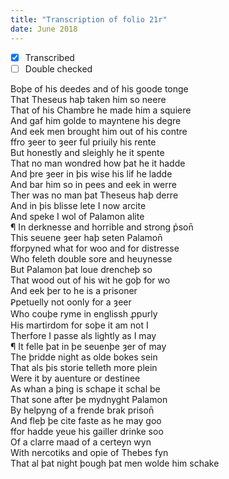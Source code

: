 ```yaml
---
title: "Transcription of folio 21r"
date: June 2018
---
```


- [X] Transcribed
- [ ] Double checked

Boþe of his deedes and of his goode tonge  
That Theseus haþ taken him so neere  
That of his Chambre he made him a squiere  
And gaf him golde to mayntene his degre  
And eek men brought him out of his contre  
ffro ȝeer to ȝeer ful priuily his rente  
But honestly and sleighly he it spente  
That no man wondred how þat he it hadde  
And þre ȝeer in þis wise his lif he ladde  
And bar him so in pees and eek in werre  
Ther was no man þat Theseus haþ derre  
And in þis blisse lete I now arcite  
And speke I wol of Palamon alite  
¶ In derknesse and horrible and strong p̉son̄  
This seuene ȝeer haþ seten Palamon̄  
fforpyned what for woo and for distresse  
Who feleth double sore and heuynesse  
But Palamon þat loue drencheþ so  
That wood out of his wit he goþ for wo  
And eek þer to he is a prisoner  
Ꝑpetuelly not oonly for a ȝeer  
Who couþe ryme in englissh ꝓpurly  
His martirdom for soþe it am not I  
Therfore I passe als lightly as I may  
¶ It felle þat in þe seuenþe ȝer of may  
The þridde night as olde bokes sein  
That als þis storie telleth more plein  
Were it by auenture or destinee  
As whan a þing is schape it schal be  
That sone after þe mydnyght Palamon  
By helpyng of a frende brak prison̄  
And fleþ þe cite faste as he may goo  
ffor hadde yeue his gailler drinke soo  
Of a clarre maad of a certeyn wyn  
With nercotiks and opie of Thebes fyn  
That al þat night þough þat men wolde him schake  
